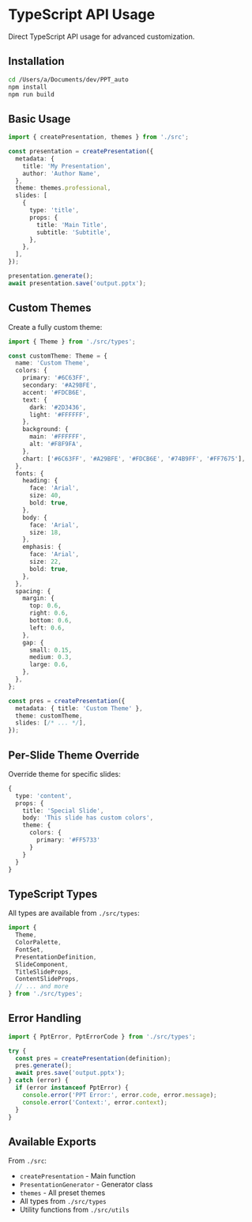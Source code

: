 # TypeScript API Usage

Direct TypeScript API usage for advanced customization.

## Installation

```bash
cd /Users/a/Documents/dev/PPT_auto
npm install
npm run build
```

## Basic Usage

```typescript
import { createPresentation, themes } from './src';

const presentation = createPresentation({
  metadata: {
    title: 'My Presentation',
    author: 'Author Name',
  },
  theme: themes.professional,
  slides: [
    {
      type: 'title',
      props: {
        title: 'Main Title',
        subtitle: 'Subtitle',
      },
    },
  ],
});

presentation.generate();
await presentation.save('output.pptx');
```

## Custom Themes

Create a fully custom theme:

```typescript
import { Theme } from './src/types';

const customTheme: Theme = {
  name: 'Custom Theme',
  colors: {
    primary: '#6C63FF',
    secondary: '#A29BFE',
    accent: '#FDCB6E',
    text: {
      dark: '#2D3436',
      light: '#FFFFFF',
    },
    background: {
      main: '#FFFFFF',
      alt: '#F8F9FA',
    },
    chart: ['#6C63FF', '#A29BFE', '#FDCB6E', '#74B9FF', '#FF7675'],
  },
  fonts: {
    heading: {
      face: 'Arial',
      size: 40,
      bold: true,
    },
    body: {
      face: 'Arial',
      size: 18,
    },
    emphasis: {
      face: 'Arial',
      size: 22,
      bold: true,
    },
  },
  spacing: {
    margin: {
      top: 0.6,
      right: 0.6,
      bottom: 0.6,
      left: 0.6,
    },
    gap: {
      small: 0.15,
      medium: 0.3,
      large: 0.6,
    },
  },
};

const pres = createPresentation({
  metadata: { title: 'Custom Theme' },
  theme: customTheme,
  slides: [/* ... */],
});
```

## Per-Slide Theme Override

Override theme for specific slides:

```typescript
{
  type: 'content',
  props: {
    title: 'Special Slide',
    body: 'This slide has custom colors',
    theme: {
      colors: {
        primary: '#FF5733'
      }
    }
  }
}
```

## TypeScript Types

All types are available from `./src/types`:

```typescript
import {
  Theme,
  ColorPalette,
  FontSet,
  PresentationDefinition,
  SlideComponent,
  TitleSlideProps,
  ContentSlideProps,
  // ... and more
} from './src/types';
```

## Error Handling

```typescript
import { PptError, PptErrorCode } from './src/types';

try {
  const pres = createPresentation(definition);
  pres.generate();
  await pres.save('output.pptx');
} catch (error) {
  if (error instanceof PptError) {
    console.error('PPT Error:', error.code, error.message);
    console.error('Context:', error.context);
  }
}
```

## Available Exports

From `./src`:
- `createPresentation` - Main function
- `PresentationGenerator` - Generator class
- `themes` - All preset themes
- All types from `./src/types`
- Utility functions from `./src/utils`
